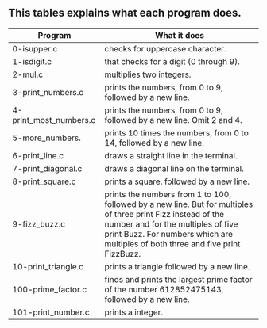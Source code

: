 ## This tables explains what each program does.

Program | What it does
------- | ------------
0-isupper.c | checks for uppercase character.
1-isdigit.c | that checks for a digit (0 through 9).
2-mul.c | multiplies two integers.
3-print_numbers.c | prints the numbers, from 0 to 9, followed by a new line.
4-print_most_numbers.c | prints the numbers, from 0 to 9, followed by a new line. Omit 2 and 4.
5-more_numbers. | prints 10 times the numbers, from 0 to 14, followed by a new line.
6-print_line.c | draws a straight line in the terminal.
7-print_diagonal.c | draws a diagonal line on the terminal.
8-print_square.c | prints a square. followed by a new line.
9-fizz_buzz.c | prints the numbers from 1 to 100, followed by a new line. But for multiples of three print Fizz instead of the number and for the multiples of five print Buzz. For numbers which are multiples of both three and five print FizzBuzz.
10-print_triangle.c | prints a triangle followed by a new line.
100-prime_factor.c | finds and prints the largest prime factor of the number 612852475143, followed by a new line.
101-print_number.c | prints a integer.
